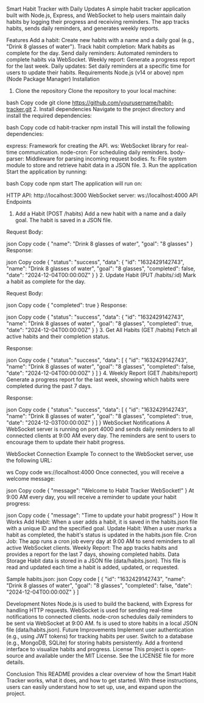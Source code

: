 Smart Habit Tracker with Daily Updates
A simple habit tracker application built with Node.js, Express, and WebSocket to help users maintain daily habits by logging their progress and receiving reminders. The app tracks habits, sends daily reminders, and generates weekly reports.

Features
Add a habit: Create new habits with a name and a daily goal (e.g., "Drink 8 glasses of water").
Track habit completion: Mark habits as complete for the day.
Send daily reminders: Automated reminders to complete habits via WebSocket.
Weekly report: Generate a progress report for the last week.
Daily updates: Set daily reminders at a specific time for users to update their habits.
Requirements
Node.js (v14 or above)
npm (Node Package Manager)
Installation
1. Clone the repository
Clone the repository to your local machine:

bash
Copy code
git clone https://github.com/yourusername/habit-tracker.git
2. Install dependencies
Navigate to the project directory and install the required dependencies:

bash
Copy code
cd habit-tracker
npm install
This will install the following dependencies:

express: Framework for creating the API.
ws: WebSocket library for real-time communication.
node-cron: For scheduling daily reminders.
body-parser: Middleware for parsing incoming request bodies.
fs: File system module to store and retrieve habit data in a JSON file.
3. Run the application
Start the application by running:

bash
Copy code
npm start
The application will run on:

HTTP API: http://localhost:3000
WebSocket server: ws://localhost:4000
API Endpoints
1. Add a Habit (POST /habits)
Add a new habit with a name and a daily goal. The habit is saved in a JSON file.

Request Body:

json
Copy code
{
  "name": "Drink 8 glasses of water",
  "goal": "8 glasses"
}
Response:

json
Copy code
{
  "status": "success",
  "data": {
    "id": "1632429142743",
    "name": "Drink 8 glasses of water",
    "goal": "8 glasses",
    "completed": false,
    "date": "2024-12-04T00:00:00Z"
  }
}
2. Update Habit (PUT /habits/:id)
Mark a habit as complete for the day.

Request Body:

json
Copy code
{
  "completed": true
}
Response:

json
Copy code
{
  "status": "success",
  "data": {
    "id": "1632429142743",
    "name": "Drink 8 glasses of water",
    "goal": "8 glasses",
    "completed": true,
    "date": "2024-12-04T00:00:00Z"
  }
}
3. Get All Habits (GET /habits)
Fetch all active habits and their completion status.

Response:

json
Copy code
{
  "status": "success",
  "data": [
    {
      "id": "1632429142743",
      "name": "Drink 8 glasses of water",
      "goal": "8 glasses",
      "completed": false,
      "date": "2024-12-04T00:00:00Z"
    }
  ]
}
4. Weekly Report (GET /habits/report)
Generate a progress report for the last week, showing which habits were completed during the past 7 days.

Response:

json
Copy code
{
  "status": "success",
  "data": [
    {
      "id": "1632429142743",
      "name": "Drink 8 glasses of water",
      "goal": "8 glasses",
      "completed": true,
      "date": "2024-12-03T00:00:00Z"
    }
  ]
}
WebSocket Notifications
A WebSocket server is running on port 4000 and sends daily reminders to all connected clients at 9:00 AM every day. The reminders are sent to users to encourage them to update their habit progress.

WebSocket Connection Example
To connect to the WebSocket server, use the following URL:

ws
Copy code
ws://localhost:4000
Once connected, you will receive a welcome message:

json
Copy code
{
  "message": "Welcome to Habit Tracker WebSocket!"
}
At 9:00 AM every day, you will receive a reminder to update your habit progress:

json
Copy code
{
  "message": "Time to update your habit progress!"
}
How It Works
Add Habit: When a user adds a habit, it is saved in the habits.json file with a unique ID and the specified goal.
Update Habit: When a user marks a habit as completed, the habit's status is updated in the habits.json file.
Cron Job: The app runs a cron job every day at 9:00 AM to send reminders to all active WebSocket clients.
Weekly Report: The app tracks habits and provides a report for the last 7 days, showing completed habits.
Data Storage
Habit data is stored in a JSON file (data/habits.json). This file is read and updated each time a habit is added, updated, or requested.

Sample habits.json:
json
Copy code
[
  {
    "id": "1632429142743",
    "name": "Drink 8 glasses of water",
    "goal": "8 glasses",
    "completed": false,
    "date": "2024-12-04T00:00:00Z"
  }
]

Development Notes
Node.js is used to build the backend, with Express for handling HTTP requests.
WebSocket is used for sending real-time notifications to connected clients.
node-cron schedules daily reminders to be sent via WebSocket at 9:00 AM.
fs is used to store habits in a local JSON file (data/habits.json).
Future Improvements
Implement user authentication (e.g., using JWT tokens) for tracking habits per user.
Switch to a database (e.g., MongoDB, SQLite) for storing habits persistently.
Add a frontend interface to visualize habits and progress.
License
This project is open-source and available under the MIT License. See the LICENSE file for more details.

Conclusion
This README provides a clear overview of how the Smart Habit Tracker works, what it does, and how to get started. With these instructions, users can easily understand how to set up, use, and expand upon the project.
